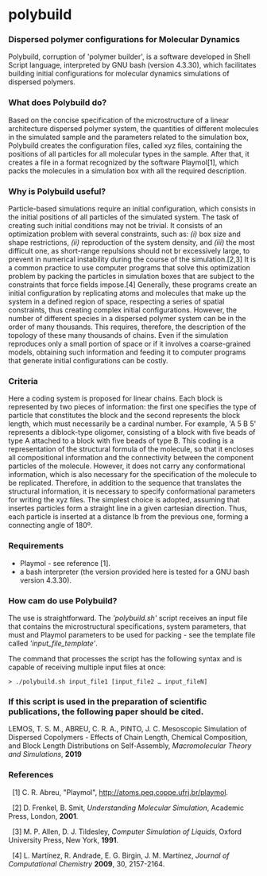 # polybuild

### Dispersed polymer configurations for Molecular Dynamics

Polybuild, corruption of 'polymer builder', is a software developed in Shell Script 
language, interpreted by GNU bash (version 4.3.30), which facilitates building initial 
configurations for molecular dynamics simulations of dispersed polymers.


### What does Polybuild do?

Based on the concise specification of the microstructure of a linear architecture dispersed 
polymer system, the quantities of different molecules in the simulated sample and the 
parameters related to the simulation box, Polybuild creates the 
configuration files, called xyz files, containing the positions of all particles for all 
molecular types in the sample. After that, it creates a file in a format recognized by 
the software Playmol[1], which packs the molecules in a simulation box with all the required 
description.


### Why is Polybuild useful?

Particle-based simulations require an initial configuration, which consists in the 
initial positions of all particles of the simulated system. The task of creating such 
initial conditions may not be trivial. It consists of an optimization problem with several 
constraints, such as: *(i)* box size and shape restrictions, *(ii)* reproduction of the system density, 
and *(iii)* the most difficult one, as short-range repulsions should not br excessively large, 
to prevent in numerical instability during the course of the simulation.[2,3]
It is a common practice to use computer programs that solve this optimization problem by 
packing the particles in simulation boxes that are subject to the constraints that force fields 
impose.[4] 
Generally, these programs create an initial configuration by replicating atoms and molecules 
that make up the system in a defined region of space, respecting a series of spatial constraints, 
thus creating complex initial configurations. 
However, the number of different species in a dispersed polymer system can be in the order of many
thousands. This requires, therefore, the description of the topology of these many thousands of 
chains. Even if the simulation reproduces only a small portion of space or if it involves a 
coarse-grained models, obtaining such information and feeding it to computer programs that 
generate initial configurations can be costly. 



### Criteria

Here a coding system is proposed for linear chains. Each block is represented by two pieces of 
information: the first one specifies the type of particle that constitutes the block and the 
second represents the block length, which must necessarily be a cardinal number. For example, 
'A 5 B 5' represents a diblock-type oligomer, consisting of a block with five beads of type A 
attached to a block with five beads of type B.
This coding is a representation of the structural formula of the molecule, so that it encloses all 
compositional information and the connectivity between the component particles of the molecule. 
However, it does not carry any conformational information, which is also necessary for the 
specification of the molecule to be replicated. Therefore, in addition to the sequence that 
translates the structural information, it is necessary to specify conformational parameters for 
writing the xyz files. The simplest choice is adopted, assuming that insertes particles form a straight 
line in a given cartesian direction. Thus, each particle is inserted at a distance lb from the previous 
one, forming a connecting angle of 180º.

### Requirements
- Playmol - see reference [1].
- a bash interpreter (the version provided here is tested for a GNU bash version 4.3.30).

### How cam do use Polybuild? 
The use is straightforward. The *'polybuild.sh'* script receives an input file that contains 
the microstructural specifications, system parameters, that must and Playmol parameters to be used for packing - 
see the template file called *'input_file_template'*.

The command that processes the script has the following syntax and is capable of receiving multiple input files at once:

```
> ./polybuild.sh input_file1 [input_file2 … input_fileN]
```

### If this script is used in the preparation of scientific publications, the following paper should be cited.

LEMOS, T. S. M., ABREU, C. R. A., PINTO, J. C. 
Mesoscopic Simulation of Dispersed Copolymers - Effects of Chain Length, Chemical
    Composition, and Block Length Distributions on Self-Assembly, 
*Macromolecular Theory and Simulations*, **2019**

### References


&nbsp;
[1]	C. R. Abreu, "Playmol", http://atoms.peq.coppe.ufrj.br/playmol.


&nbsp;
[2]	D. Frenkel, B. Smit, *Understanding Molecular Simulation*, Academic Press, London, **2001**. 


&nbsp;
[3]	M. P. Allen, D. J. Tildesley, *Computer Simulation of Liquids*, Oxford University Press, New York, **1991**.


&nbsp;
[4]	L. Martínez, R. Andrade, E. G. Birgin, J. M. Martínez, *Journal of Computational Chemistry* **2009**, 30, 2157-2164.
